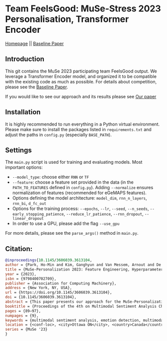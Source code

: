 # Team FeelsGood: MuSe-Stress 2023 Personalisation, Transformer Encoder

[Homepage](https://www.muse-challenge.org) || [Baseline Paper](https://www.researchgate.net/publication/370100318_The_MuSe_2023_Multimodal_Sentiment_Analysis_Challenge_Mimicked_Emotions_Cross-Cultural_Humour_and_Personalisation)


## Introduction

This git contains the MuSe 2023 participating team FeelsGood output. We leverage a Transformer Encoder model, and organized it to be compatible with the existing code as much as possible. For details about competition, please see the [Baseline Paper](https://www.researchgate.net/publication/370100318_The_MuSe_2023_Multimodal_Sentiment_Analysis_Challenge_Mimicked_Emotions_Cross-Cultural_Humour_and_Personalisation).

If you would like to see our approach and its results please see [Our paper](https://dl.acm.org/doi/pdf/10.1145/3606039.3613104) 


## Installation
It is highly recommended to run everything in a Python virtual environment. Please make sure to install the packages listed 
in ``requirements.txt`` and adjust the paths in `config.py` (especially ``BASE_PATH``). 


## Settings
The ``main.py`` script is used for training and evaluating models. Most important options:
* ``--model_type``: choose either `RNN` or `TF`
* ``--feature``: choose a feature set provided in the data (in the ``PATH_TO_FEATURES`` defined in ``config.py``). Adding 
``--normalize`` ensures normalization of features (recommended for eGeMAPS features).
* Options defining the model architecture: ``model_dim``, ``rnn_n_layers``, ``rnn_bi``, ``d_fc_out``
* Options for the training process: ``--epochs``, ``--lr``, ``--seed``,  ``--n_seeds``, ``--early_stopping_patience``,
``--reduce_lr_patience``,   ``--rnn_dropout``, ``--linear_dropout``
* In order to use a GPU, please add the flag ``--use_gpu``


For more details, please see the ``parse_args()`` method in ``main.py``. 


## Citation:
```bibtex
@inproceedings{10.1145/3606039.3613104,
author = {Park, Ho-Min and Kim, Ganghyun and Van Messem, Arnout and De Neve, Wesley},
title = {MuSe-Personalization 2023: Feature Engineering, Hyperparameter Optimization, and Transformer-Encoder Re-Discovery},
year = {2023},
isbn = {9798400702709},
publisher = {Association for Computing Machinery},
address = {New York, NY, USA},
url = {https://doi.org/10.1145/3606039.3613104},
doi = {10.1145/3606039.3613104},
abstract = {This paper presents our approach for the MuSe-Personalization sub-challenge of the fourth Multimodal Sentiment Analysis Challenge (MuSe 2023), with the goal of detecting human stress levels through multimodal sentiment analysis. We leverage and enhance a Transformer-encoder model, integrating improvements that mitigate issues related to memory leakage and segmentation faults. We propose novel feature extraction techniques, including a pose feature based on joint pair distance and self-supervised learning-based feature extraction for audio using Wav2Vec2.0 and Data2Vec. To optimize effectiveness, we conduct extensive hyperparameter tuning. Furthermore, we employ interpretable meta-learning to understand the importance of each hyperparameter. The outcomes obtained demonstrate that our approach excels in personalization tasks, with particular effectiveness in Valence prediction. Specifically, our approach significantly outperforms the baseline results, achieving an Arousal CCC score of 0.8262 (baseline: 0.7450), a Valence CCC score of 0.8844 (baseline: 0.7827), and a combined CCC score of 0.8553 (baseline: 0.7639) on the test set. These results secured us the second place in MuSe-Personalization.},
booktitle = {Proceedings of the 4th on Multimodal Sentiment Analysis Challenge and Workshop: Mimicked Emotions, Humour and Personalisation},
pages = {89–97},
numpages = {9},
keywords = {multimodal sentiment analysis, emotion detection, multimodal fusion, human pose},
location = {<conf-loc>, <city>Ottawa ON</city>, <country>Canada</country>, </conf-loc>},
series = {MuSe '23}
}
```
